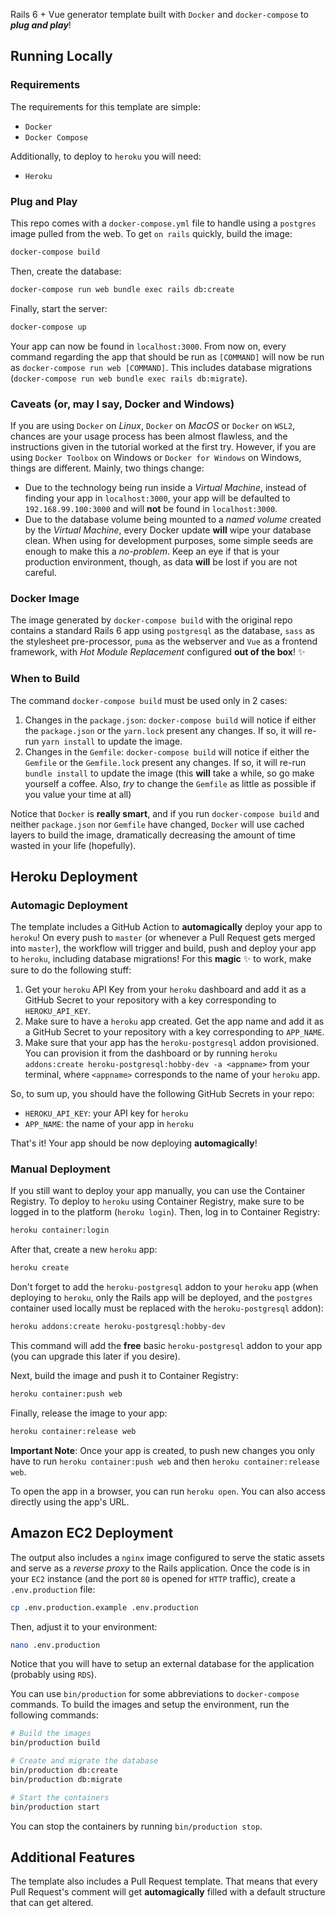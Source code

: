 Rails 6 + Vue generator template built with `Docker` and `docker-compose` to **_plug and play_**!

## Running Locally

### Requirements

The requirements for this template are simple:

* `Docker`
* `Docker Compose`

Additionally, to deploy to `heroku` you will need:

* `Heroku`

### Plug and Play

This repo comes with a `docker-compose.yml` file to handle using a `postgres` image pulled from the web. To get `on rails` quickly, build the image:

```sh
docker-compose build
```

Then, create the database:

```sh
docker-compose run web bundle exec rails db:create
```

Finally, start the server:

```sh
docker-compose up
```

Your app can now be found in `localhost:3000`. From now on, every command regarding the app that should be run as `[COMMAND]` will now be run as `docker-compose run web [COMMAND]`. This includes database migrations (`docker-compose run web bundle exec rails db:migrate`).

### Caveats (or, may I say, Docker and Windows)

If you are using `Docker` on _Linux_, `Docker` on _MacOS_ or `Docker` on `WSL2`, chances are your usage process has been almost flawless, and the instructions given in the tutorial worked at the first try. However, if you are using `Docker Toolbox` on Windows or `Docker for Windows` on Windows, things are different. Mainly, two things change:

* Due to the technology being run inside a _Virtual Machine_, instead of finding your app in `localhost:3000`, your app will be defaulted to `192.168.99.100:3000` and will **not** be found in `localhost:3000`.
* Due to the database volume being mounted to a _named volume_ created by the _Virtual Machine_, every Docker update **will** wipe your database clean. When using for development purposes, some simple seeds are enough to make this a _no-problem_. Keep an eye if that is your production environment, though, as data **will** be lost if you are not careful.

### Docker Image

The image generated by `docker-compose build` with the original repo contains a standard Rails 6 app using `postgresql` as the database, `sass` as the stylesheet pre-processor, `puma` as the webserver and `Vue` as a frontend framework, with _Hot Module Replacement_ configured **out of the box**! ✨

### When to Build

The command `docker-compose build` must be used only in 2 cases:

1. Changes in the `package.json`: `docker-compose build` will notice if either the `package.json` or the `yarn.lock` present any changes. If so, it will re-run `yarn install` to update the image.
2. Changes in the `Gemfile`: `docker-compose build` will notice if either the `Gemfile` or the `Gemfile.lock` present any changes. If so, it will re-run `bundle install` to update the image (this **will** take a while, so go make yourself a coffee. Also, _try_ to change the `Gemfile` as little as possible if you value your time at all)

Notice that `Docker` is **really smart**, and if you run `docker-compose build` and neither `package.json` nor `Gemfile` have changed, `Docker` will use cached layers to build the image, dramatically decreasing the amount of time wasted in your life (hopefully).

## Heroku Deployment

### Automagic Deployment

The template includes a GitHub Action to **automagically** deploy your app to `heroku`! On every push to `master` (or whenever a Pull Request gets merged into `master`), the workflow will trigger and build, push and deploy your app to `heroku`, including database migrations! For this **magic** ✨ to work, make sure to do the following stuff:

1. Get your `heroku` API Key from your `heroku` dashboard and add it as a GitHub Secret to your repository with a key corresponding to `HEROKU_API_KEY`.
2. Make sure to have a `heroku` app created. Get the app name and add it as a GitHub Secret to your repository with a key corresponding to `APP_NAME`.
3. Make sure that your app has the `heroku-postgresql` addon provisioned. You can provision it from the dashboard or by running `heroku addons:create heroku-postgresql:hobby-dev -a <appname>` from your terminal, where `<appname>` corresponds to the name of your `heroku` app.

So, to sum up, you should have the following GitHub Secrets in your repo:

- `HEROKU_API_KEY`: your API key for `heroku`
- `APP_NAME`: the name of your app in `heroku`

That's it! Your app should be now deploying **automagically**!

### Manual Deployment

If you still want to deploy your app manually, you can use the Container Registry. To deploy to `heroku` using Container Registry, make sure to be logged in to the platform (`heroku login`). Then, log in to Container Registry:

```sh
heroku container:login
```

After that, create a new `heroku` app:

```sh
heroku create
```

Don't forget to add the `heroku-postgresql` addon to your `heroku` app (when deploying to `heroku`, only the Rails app will be deployed, and the `postgres` container used locally must be replaced with the `heroku-postgresql` addon):

```sh
heroku addons:create heroku-postgresql:hobby-dev
```

This command will add the **free** basic `heroku-postgresql` addon to your app (you can upgrade this later if you desire).

Next, build the image and push it to Container Registry:

```sh
heroku container:push web
```

Finally, release the image to your app:

```sh
heroku container:release web
```

**Important Note**: Once your app is created, to push new changes you only have to run `heroku container:push web` and then `heroku container:release web`.

To open the app in a browser, you can run `heroku open`. You can also access directly using the app's URL.

## Amazon EC2 Deployment

The output also includes a `nginx` image configured to serve the static assets and serve as a _reverse proxy_ to the Rails application. Once the code is in your `EC2` instance (and the port `80` is opened for `HTTP` traffic), create a `.env.production` file:

```sh
cp .env.production.example .env.production
```

Then, adjust it to your environment:

```sh
nano .env.production
```

Notice that you will have to setup an external database for the application (probably using `RDS`).

You can use `bin/production` for some abbreviations to `docker-compose` commands. To build the images and setup the environment, run the following commands:

```sh
# Build the images
bin/production build

# Create and migrate the database
bin/production db:create
bin/production db:migrate

# Start the containers
bin/production start
```

You can stop the containers by running `bin/production stop`.

## Additional Features

The template also includes a Pull Request template. That means that every Pull Request's comment will get **automagically** filled with a default structure that can get altered.

